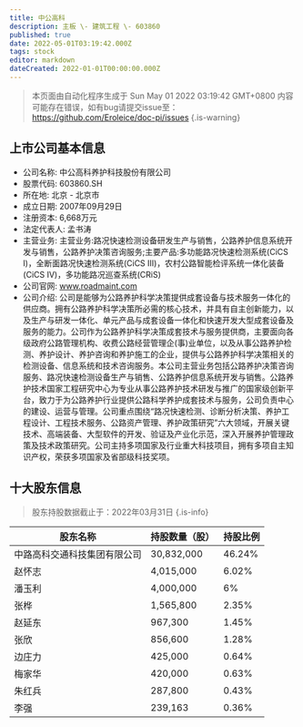 ```yaml
---
title: 中公高科
description: 主板 \- 建筑工程 \- 603860
published: true
date: 2022-05-01T03:19:42.000Z
tags: stock
editor: markdown
dateCreated: 2022-01-01T00:00:00.000Z
---
```


> 本页面由自动化程序生成于 Sun May 01 2022 03:19:42 GMT+0800
> 内容可能存在错误，如有bug请提交issue至：https://github.com/Eroleice/doc-pi/issues
{.is-warning}

## 上市公司基本信息
- 公司名称: 中公高科养护科技股份有限公司
- 股票代码: 603860.SH
- 所在地: 北京 - 北京市
- 成立日期: 2007年09月29日
- 注册资本: 6,668万元
- 法定代表人: 孟书涛
- 主营业务: 主营业务:路况快速检测设备研发生产与销售，公路养护信息系统开发与销售，公路养护决策咨询服务;主要产品:多功能路况快速检测系统(CiCS I)，全断面路况快速检测系统(CiCS III)，农村公路智能检评系统一体化装备(CiCS IV)，多功能路况巡查系统(CRiS)
- 公司官网: www.roadmaint.com
- 公司介绍: 公司是能够为公路养护科学决策提供成套设备与技术服务一体化的供应商。拥有公路养护科学决策所必需的核心技术，并具有自主创新能力，以及生产与研发一体化、单元产品与成套设备一体化和快速开发大型成套设备及服务的能力。公司作为公路养护科学决策成套技术与服务提供商，主要面向各级政府公路管理机构、收费公路经营管理企(事)业单位，以及从事公路养护检测、养护设计、养护咨询和养护施工的企业，提供与公路养护科学决策相关的检测设备、信息系统和技术咨询服务。本公司主营业务包括公路养护决策咨询服务、路况快速检测设备生产与销售、公路养护信息系统开发与销售。公路养护技术国家工程研究中心为专业从事公路养护技术研发与推广的国家级创新平台，致力于为公路养护行业提供公路科学养护成套技术与服务，公司负责中心的建设、运营与管理。公司重点围绕“路况快速检测、诊断分析决策、养护工程设计、工程技术服务、公路资产管理、养护政策研究”六大领域，开展关键技术、高端装备、大型软件的开发、验证及产业化示范，深入开展养护管理政策及技术政策研究。公司主持多项国家及行业重大科技项目，拥有多项自主知识产权，荣获多项国家及省部级科技奖项。


## 十大股东信息
> 股东持股数据截止于：2022年03月31日
{.is-info}

| 股东名称 | 持股数量（股） | 持股比例 |
| --- | --- | --- |
| 中路高科交通科技集团有限公司 | 30,832,000 | 46.24% |
| 赵怀志 | 4,015,000 | 6.02% |
| 潘玉利 | 4,000,000 | 6% |
| 张桦 | 1,565,800 | 2.35% |
| 赵延东 | 967,300 | 1.45% |
| 张欣 | 856,600 | 1.28% |
| 边庄力 | 425,000 | 0.64% |
| 梅家华 | 420,000 | 0.63% |
| 朱红兵 | 287,800 | 0.43% |
| 李强 | 239,163 | 0.36% |




